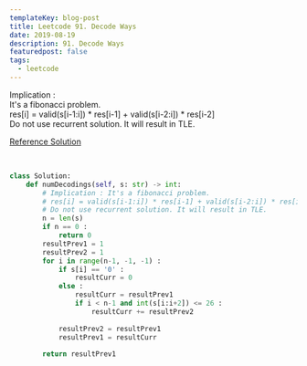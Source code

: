 ```yaml
---
templateKey: blog-post
title: Leetcode 91. Decode Ways
date: 2019-08-19
description: 91. Decode Ways
featuredpost: false
tags:
  - leetcode
---
```


Implication :          
It's a fibonacci problem.  
res[i] = valid(s[i-1:i]) * res[i-1] + valid(s[i-2:i]) * res[i-2]  
Do not use recurrent solution. It will result in TLE.    

[Reference Solution](https://leetcode.com/problems/decode-ways/discuss/30358/Java-clean-DP-solution-with-explanation)

<br/>

```python
class Solution:
    def numDecodings(self, s: str) -> int:
        # Implication : It's a fibonacci problem.
        # res[i] = valid(s[i-1:i]) * res[i-1] + valid(s[i-2:i]) * res[i-2]
        # Do not use recurrent solution. It will result in TLE. 
        n = len(s)
        if n == 0 :
            return 0
        resultPrev1 = 1
        resultPrev2 = 1
        for i in range(n-1, -1, -1) :
            if s[i] == '0' :
                resultCurr = 0
            else :
                resultCurr = resultPrev1
                if i < n-1 and int(s[i:i+2]) <= 26 :
                    resultCurr += resultPrev2
                
            resultPrev2 = resultPrev1
            resultPrev1 = resultCurr
        
        return resultPrev1
```



